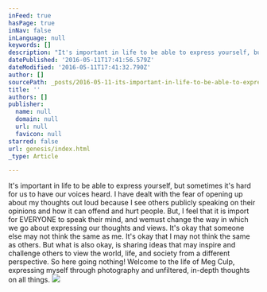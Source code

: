 ```yaml
---
inFeed: true
hasPage: true
inNav: false
inLanguage: null
keywords: []
description: "It's important in life to be able to express yourself, but sometimes it's hard for us to have our voices heard. I have dealt with the fear of opening up about my thoughts out loud because I see others publicly speaking on their opinions and how it can offend and hurt people. But, I feel that it is import for EVERYONE to speak their mind, and wemust change the way in which we go about expressing our thoughts and views. It's okay that someone else may not think the same as me. It's okay that I may not think the same as others. But what is also okay, is sharing ideas that may inspire and challenge others to view the world, life, and society from a different perspective. So here going nothing! Welcome to the life of Meg Culp, expressing myself through photography and unfiltered, in-depth thoughts on all things. "
datePublished: '2016-05-11T17:41:56.579Z'
dateModified: '2016-05-11T17:41:32.790Z'
author: []
sourcePath: _posts/2016-05-11-its-important-in-life-to-be-able-to-express-yourself-but-s.md
title: ''
authors: []
publisher:
  name: null
  domain: null
  url: null
  favicon: null
starred: false
url: genesis/index.html
_type: Article

---
```

It's important in life to be able to express yourself, but sometimes it's hard for us to have our voices heard. I have dealt with the fear of opening up about my thoughts out loud because I see others publicly speaking on their opinions and how it can offend and hurt people. But, I feel that it is import for EVERYONE to speak their mind, and wemust change the way in which we go about expressing our thoughts and views. It's okay that someone else may not think the same as me. It's okay that I may not think the same as others. But what is also okay, is sharing ideas that may inspire and challenge others to view the world, life, and society from a different perspective. So here going nothing! Welcome to the life of Meg Culp, expressing myself through photography and unfiltered, in-depth thoughts on all things.
![](https://the-grid-user-content.s3-us-west-2.amazonaws.com/43f7ef3b-7527-4282-948e-c82c27ca4e85.jpg)